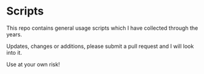 # Scripts

This repo contains general usage scripts which I have collected through the years.

Updates, changes or additions, please submit a pull request and I will look into it.

Use at your own risk!
